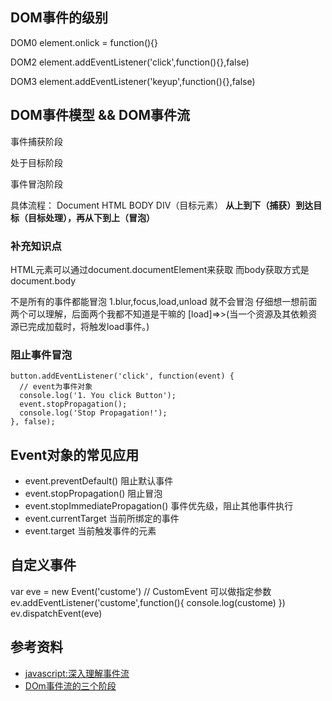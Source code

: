 ## DOM事件的级别
DOM0
element.onlick = function(){}

DOM2 
element.addEventListener('click',function(){},false)

DOM3
element.addEventListener('keyup',function(){},false)

## DOM事件模型 && DOM事件流

事件捕获阶段

处于目标阶段

事件冒泡阶段

具体流程：
Document
HTML
BODY
DIV（目标元素）
**从上到下（捕获）到达目标（目标处理），再从下到上（冒泡）**

### 补充知识点
HTML元素可以通过document.documentElement来获取
而body获取方式是
document.body

不是所有的事件都能冒泡
1.blur,focus,load,unload 就不会冒泡
仔细想一想前面两个可以理解，后面两个我都不知道是干嘛的
[load]=>>(当一个资源及其依赖资源已完成加载时，将触发load事件。)

### 阻止事件冒泡

``` javasciprt
button.addEventListener('click', function(event) {
  // event为事件对象
  console.log('1. You click Button');
  event.stopPropagation();
  console.log('Stop Propagation!');
}, false);
```

## Event对象的常见应用
- event.preventDefault() 阻止默认事件
- event.stopPropagation() 阻止冒泡
- event.stopImmediatePropagation() 事件优先级，阻止其他事件执行
- event.currentTarget 当前所绑定的事件
- event.target 当前触发事件的元素

## 自定义事件

var eve = new Event('custome') // CustomEvent 可以做指定参数
ev.addEventListener('custome',function(){
    console.log(custome)
})
ev.dispatchEvent(eve)

## 参考资料
- [javascript:深入理解事件流](https://segmentfault.com/a/1190000003497939)
- [DOm事件流的三个阶段](https://segmentfault.com/a/1190000004463384)